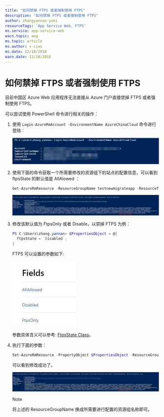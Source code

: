 ```yaml
---
title: "如何禁掉 FTPS 或者强制使用 FTPS"
description: "如何禁掉 FTPS 或者强制使用 FTPS"
author: zhangyannan-yuki
resourceTags: 'App Service Web, FTPS'
ms.service: app-service-web
wacn.topic: aog
ms.topic: article
ms.author: v-ciwu
ms.date: 12/18/2018
wacn.date: 12/18/2018
---
```


# 如何禁掉 FTPS 或者强制使用 FTPS

目前中国区 Azure Web 应用程序无法直接从 Azure 门户直接禁掉 FTPS 或者强制使用 FTPS。

可以尝试使用 PowerShell 命令进行相关的操作：

1. 使用 `Login-AzureRmAccount -EnvironmentName AzureChinaCloud` 命令进行登陆：

    ![01](media/aog-app-service-web-howto-disable-ftps-or-force-ftps/01.jpg "01")

2. 使用下面的命令获取一个所需要修改的资源组下的站点的配置信息，可以看到 ftpsState 的默认值是 AllAlowed ：

    ```powershell
    Get-AzureRmResource -ResourceGroupName testnewmigrateapp -ResourceType Microsoft.Web/sites/config -ResourceName "testnewmigrateapp/web" -ApiVersion 2018-02-01
    ```

    ![02](media/aog-app-service-web-howto-disable-ftps-or-force-ftps/02.jpg "02")

3. 修改该默认值为 FtpsOnly 或者 Disable，以禁掉 FTPS 为例：

    ```powershell
    PS C:\Users\zhang.yannan> $PropertiesObject = @{
      ftpsState = `Disabled`;
    }
    ```

    FTPS 可以设置的参数如下:

    ![03](media/aog-app-service-web-howto-disable-ftps-or-force-ftps/03.jpg "03")

    参数具体含义可以参考: [FtpsState Class](https://docs.microsoft.com/dotnet/api/microsoft.azure.management.appservice.fluent.models.ftpsstate?view=azure-dotnet)。

4. 执行下面的参数：

    ```powershell
    Set-AzureRmResource -PropertyObject $PropertiesObject -ResourceGroupName testnewmigrateapp -ResourceType Microsoft.Web/sites/config -ResourceName "testnewmigrateapp/web" -ApiVersion 2018-02-01 –Force  
    ```

    可以看到修改成功了。

    ![04](media/aog-app-service-web-howto-disable-ftps-or-force-ftps/04.jpg "04")

    > [!NOTE]
    > 将上述的 ResourceGroupName 换成所需要进行配置的资源组名称即可。